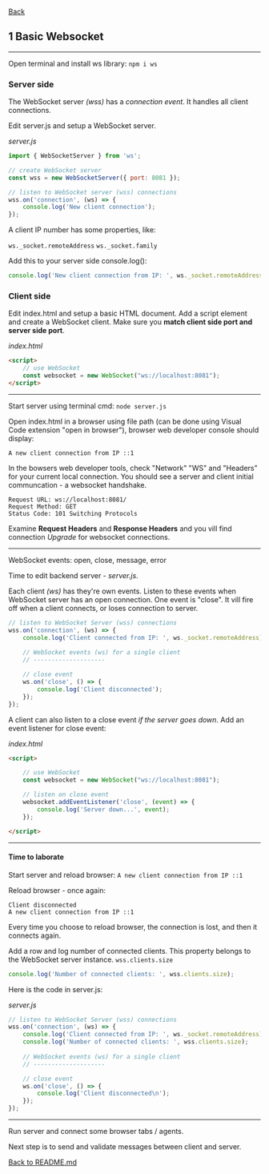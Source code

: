 [Back](README.md)


## 1 Basic Websocket

***

Open terminal and install ws library:
```npm i ws```

### Server side

The WebSocket server *(wss)* has a *connection event*. It handles all client connections.


Edit server.js and setup a WebSocket server.

*server.js*

```javascript
import { WebSocketServer } from 'ws';

// create WebSocket server
const wss = new WebSocketServer({ port: 8081 });

// listen to WebSocket server (wss) connections
wss.on('connection', (ws) => {
    console.log('New client connection');
});
```

A client IP number has some properties, like:

```ws._socket.remoteAddress```
```ws._socket.family```

Add this to your server side console.log():

```javascript
console.log('New client connection from IP: ', ws._socket.remoteAddress);
```

### Client side


Edit index.html and setup a basic HTML document. Add a script element and create a WebSocket client. Make sure you **match client side port and server side port**. 

*index.html*

```html
<script>
    // use WebSocket
    const websocket = new WebSocket("ws://localhost:8081");
</script>
```

***

Start server using terminal cmd:
```node server.js```

Open index.html in a browser using file path (can be done using Visual Code extension "open in browser"), browser web developer console should display:

```A new client connection from IP ::1```


In the bowsers web developer tools, check "Network" "WS" and  "Headers" for your current local connection.
You should see a server and client initial communcation - a websocket handshake.

```
Request URL: ws://localhost:8081/
Request Method: GET
Status Code: 101 Switching Protocols
```
Examine **Request Headers** and **Response Headers** and you vill find connection *Upgrade* for websocket connections.

***

WebSocket events: open, close, message, error

Time to edit backend server - *server.js*.

Each client *(ws)* has they're own events. Listen to these events when WebSocket server has an open connection.
One event is "close". It vill fire off when a client connects, or loses connection to server.


```javascript
// listen to WebSocket Server (wss) connections
wss.on('connection', (ws) => {
    console.log('Client connected from IP: ', ws._socket.remoteAddress);
    
    // WebSocket events (ws) for a single client
    // --------------------

    // close event
    ws.on('close', () => {
        console.log('Client disconnected');
    });
});
```


A client can also listen to a close event *if the server goes down*. Add an event listener for close event:


*index.html*

```html
<script>

    // use WebSocket
    const websocket = new WebSocket("ws://localhost:8081");

    // listen on close event
    websocket.addEventListener('close', (event) => {
        console.log('Server down...', event);
    });

</script>
```





***

#### Time to laborate

Start server and reload browser:
```A new client connection from IP ::1```

Reload browser - once again:
```
Client disconnected
A new client connection from IP ::1
```

Every time you choose to reload browser, the connection is lost, and then it connects again.

Add a row and log number of connected clients. This property belongs to the WebSocket server instance. 
```wss.clients.size```

```javascript
console.log('Number of connected clients: ', wss.clients.size);
```

Here is the code in server.js:

*server.js*

```javascript
// listen to WebSocket Server (wss) connections
wss.on('connection', (ws) => {
    console.log('Client connected from IP: ', ws._socket.remoteAddress);
    console.log('Number of connected clients: ', wss.clients.size);
    
    // WebSocket events (ws) for a single client
    // --------------------

    // close event
    ws.on('close', () => {
        console.log('Client disconnected\n');
    });
});
```

***

Run server and connect some browser tabs / agents.

Next step is to send and validate messages between client and server.

[Back to README.md](README.md)